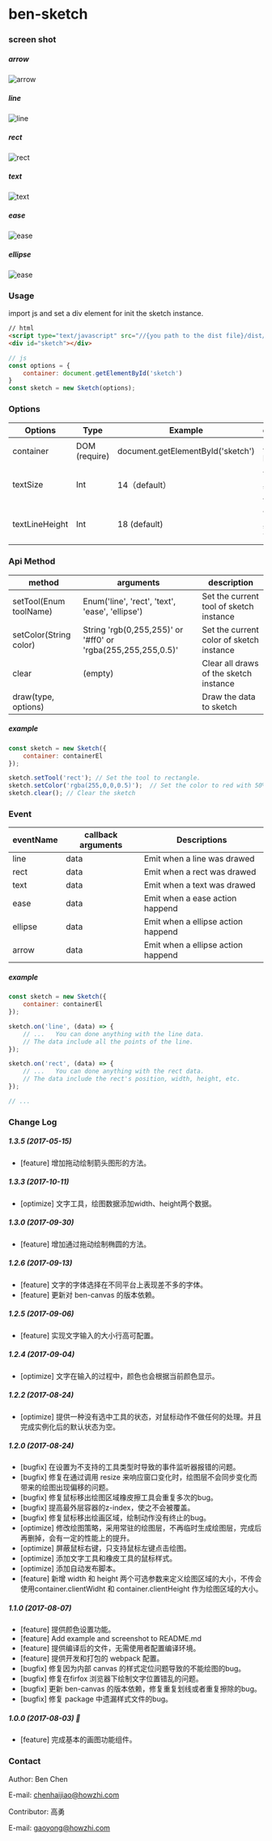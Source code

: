 # ben-sketch

### screen shot

##### arrow
![arrow](./screenshot/arrow.gif)

##### line

![line](./screenshot/line.gif)

##### rect

![rect](./screenshot/rect.gif)

##### text

![text](./screenshot/text.gif)

##### ease

![ease](./screenshot/ease.gif)

##### ellipse

![ease](./screenshot/ellipse.gif)

### Usage

import js and set a div element for init the sketch instance.

```html
// html
<script type="text/javascript" src="//{you path to the dist file}/dist/sketch.js"></script>
<div id="sketch"></div>
```

```js
// js
const options = {
    container: document.getElementById('sketch')
}
const sketch = new Sketch(options);
```

### Options

| Options | Type | Example | description |
| ------ | --------- | ----------- | --------- |
| container | DOM (require) | document.getElementById('sketch') | 用来实例化的DOM节点 |
| textSize | Int | 14（default） | 设置文字工具的文字大小 |
| textLineHeight | Int | 18 (default) | 设置文字工具的文字行高 |

### Api Method

| method | arguments | description |
| ------ | --------- | ----------- |
| setTool(Enum toolName) | Enum('line', 'rect', 'text', 'ease', 'ellipse') | Set the current tool of sketch instance |
| setColor(String color) | String 'rgb(0,255,255)' or '#ff0' or 'rgba(255,255,255,0.5)' | Set the current color of sketch instance |
| clear | (empty) | Clear all draws of the sketch instance |
| draw(type, options) | | Draw the data to sketch |

##### example

```js
const sketch = new Sketch({
    container: containerEl
});

sketch.setTool('rect'); // Set the tool to rectangle.
sketch.setColor('rgba(255,0,0,0.5)');  // Set the color to red with 50% opacity.
sketch.clear(); // Clear the sketch
```

### Event

| eventName | callback arguments | Descriptions |
| --------- | ------------------ | ------------ |
| line | data | Emit when a line was drawed |
| rect | data | Emit when a rect was drawed |
| text | data | Emit when a text was drawed |
| ease | data | Emit when a ease action happend |
| ellipse | data | Emit when a ellipse action happend |
| arrow | data | Emit when a ellipse action happend |

##### example

```js
const sketch = new Sketch({
    container: containerEl
});

sketch.on('line', (data) => {
    // ...   You can done anything with the line data. 
    // The data include all the points of the line.
});

sketch.on('rect', (data) => {
    // ...   You can done anything with the rect data. 
    // The data include the rect's position, width, height, etc.
});

// ...
```

### Change Log
##### 1.3.5 (2017-05-15)
* [feature] 增加拖动绘制箭头图形的方法。

##### 1.3.3 (2017-10-11)
* [optimize] 文字工具，绘图数据添加width、height两个数据。

##### 1.3.0 (2017-09-30)
* [feature] 增加通过拖动绘制椭圆的方法。

##### 1.2.6 (2017-09-13)
* [feature] 文字的字体选择在不同平台上表现差不多的字体。
* [feature] 更新对 ben-canvas 的版本依赖。

##### 1.2.5 (2017-09-06)
* [feature] 实现文字输入的大小行高可配置。

##### 1.2.4 (2017-09-04)
* [optimize] 文字在输入的过程中，颜色也会根据当前颜色显示。

##### 1.2.2 (2017-08-24)
* [optimize] 提供一种没有选中工具的状态，对鼠标动作不做任何的处理。并且完成实例化后的默认状态为空。

##### 1.2.0 (2017-08-24)
* [bugfix] 在设置为不支持的工具类型时导致的事件监听器报错的问题。
* [bugfix] 修复在通过调用 resize 来响应窗口变化时，绘图层不会同步变化而带来的绘图出现偏移的问题。
* [bugfix] 修复鼠标移出绘图区域橡皮擦工具会重复多次的bug。
* [bugfix] 提高最外层容器的z-index，使之不会被覆盖。
* [bugfix] 修复鼠标移出绘画区域，绘制动作没有终止的bug。
* [optimize] 修改绘图策略，采用常驻的绘图层，不再临时生成绘图层，完成后再删掉，会有一定的性能上的提升。
* [optimize] 屏蔽鼠标右键，只支持鼠标左键点击绘图。
* [optimize] 添加文字工具和橡皮工具的鼠标样式。
* [optimize] 添加自动发布脚本。
* [feature] 新增 width 和 height 两个可选参数来定义绘图区域的大小，不传会使用container.clientWidht 和 container.clientHeight 作为绘图区域的大小。

##### 1.1.0 (2017-08-07)
* [feature] 提供颜色设置功能。
* [feature] Add example and screenshot to README.md
* [feature] 提供编译后的文件，无需使用者配置编译环境。
* [feature] 提供开发和打包的 webpack 配置。
* [bugfix] 修复因为内部 canvas 的样式定位问题导致的不能绘图的bug。
* [bugfix] 修复在firfox 浏览器下绘制文字位置错乱的问题。
* [bugfix] 更新 ben-canvas 的版本依赖，修复重复划线或者重复擦除的bug。
* [bugfix] 修复 package 中遗漏样式文件的bug。

##### 1.0.0 (2017-08-03) 👏
* [feature] 完成基本的画图功能组件。

### Contact

Author: Ben Chen

E-mail: chenhaijiao@howzhi.com

Contributor: 高勇

E-mail: gaoyong@howzhi.com
